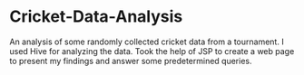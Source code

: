 # Cricket-Data-Analysis
An analysis of some randomly collected cricket data from a tournament.
I used Hive for analyzing the data.
Took the help of JSP to create a web page to present my findings and answer some predetermined queries.
